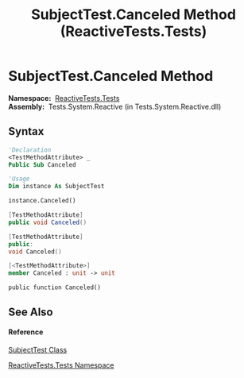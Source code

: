 ﻿---
title: SubjectTest.Canceled Method  (ReactiveTests.Tests)
TOCTitle: Canceled Method
ms:assetid: M:ReactiveTests.Tests.SubjectTest.Canceled
ms:mtpsurl: https://msdn.microsoft.com/en-us/library/reactivetests.tests.subjecttest.canceled(v=VS.103)
ms:contentKeyID: 36620682
ms.date: 06/28/2011
mtps_version: v=VS.103
f1_keywords:
- ReactiveTests.Tests.SubjectTest.Canceled
dev_langs:
- CSharp
- JScript
- VB
- FSharp
- c++
---

# SubjectTest.Canceled Method

**Namespace:**  [ReactiveTests.Tests](hh289046\(v=vs.103\).md)  
**Assembly:**  Tests.System.Reactive (in Tests.System.Reactive.dll)

## Syntax

``` vb
'Declaration
<TestMethodAttribute> _
Public Sub Canceled
```

``` vb
'Usage
Dim instance As SubjectTest

instance.Canceled()
```

``` csharp
[TestMethodAttribute]
public void Canceled()
```

``` c++
[TestMethodAttribute]
public:
void Canceled()
```

``` fsharp
[<TestMethodAttribute>]
member Canceled : unit -> unit 
```

``` jscript
public function Canceled()
```

## See Also

#### Reference

[SubjectTest Class](hh289036\(v=vs.103\).md)

[ReactiveTests.Tests Namespace](hh289046\(v=vs.103\).md)

